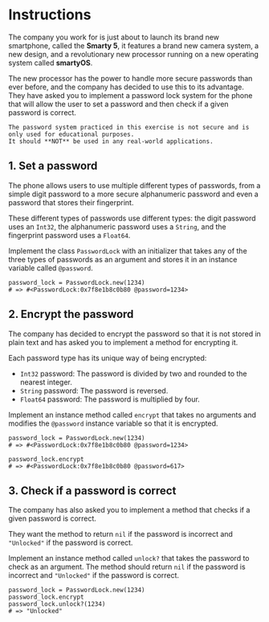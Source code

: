 # Instructions

The company you work for is just about to launch its brand new smartphone, called the **Smarty 5**, it features a brand new camera system, a new design, and a revolutionary new processor running on a new operating system called **smartyOS**.

The new processor has the power to handle more secure passwords than ever before, and the company has decided to use this to its advantage.
They have asked you to implement a password lock system for the phone that will allow the user to set a password and then check if a given password is correct.

~~~~exercism/caution
The password system practiced in this exercise is not secure and is only used for educational purposes.
It should **NOT** be used in any real-world applications.
~~~~

## 1. Set a password

The phone allows users to use multiple different types of passwords, from a simple digit password to a more secure alphanumeric password and even a password that stores their fingerprint.

These different types of passwords use different types: the digit password uses an `Int32`, the alphanumeric password uses a `String`, and the fingerprint password uses a `Float64`.

Implement the class `PasswordLock` with an initializer that takes any of the three types of passwords as an argument and stores it in an instance variable called `@password`.

```crystal
password_lock = PasswordLock.new(1234)
# => #<PasswordLock:0x7f8e1b8c0b80 @password=1234>
```

## 2. Encrypt the password

The company has decided to encrypt the password so that it is not stored in plain text and has asked you to implement a method for encrypting it.

Each password type has its unique way of being encrypted:

- `Int32` password: The password is divided by two and rounded to the nearest integer.
- `String` password: The password is reversed.
- `Float64` password: The password is multiplied by four.

Implement an instance method called `encrypt` that takes no arguments and modifies the `@password` instance variable so that it is encrypted.

```crystal
password_lock = PasswordLock.new(1234)
# => #<PasswordLock:0x7f8e1b8c0b80 @password=1234>

password_lock.encrypt
# => #<PasswordLock:0x7f8e1b8c0b80 @password=617>
```

## 3. Check if a password is correct

The company has also asked you to implement a method that checks if a given password is correct.

They want the method to return `nil` if the password is incorrect and `"Unlocked"` if the password is correct.

Implement an instance method called `unlock?` that takes the password to check as an argument.
The method should return `nil` if the password is incorrect and `"Unlocked"` if the password is correct.

```crystal
password_lock = PasswordLock.new(1234)
password_lock.encrypt
password_lock.unlock?(1234)
# => "Unlocked"
```
